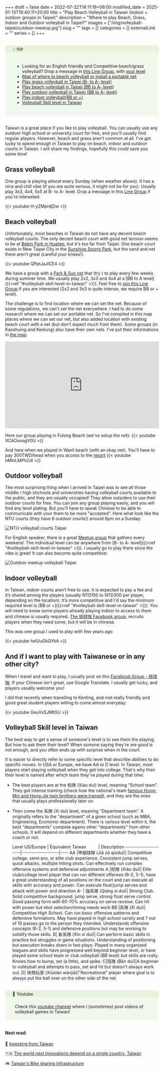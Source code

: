 +++ 
draft = false
date = 2022-07-22T14:11:19+08:00
modified_date = 2025-01-13T16:40:11+20:00
title = "Play Beach Volleyball in Taiwan (indoor + outdoor groups in Taipei)"
description = "Where to play Beach, Grass, Indoor and Outdoor volleyball in Taipei?"
images = ["/img/volleyball-taipei/outdoor-meetup.jpg"]
slug = "" 
tags = []
categories = []
externalLink = ""
series = []
+++

<style>
.notice.question .notice-title {
    background-color: #8bc34a1a;
}

.notice .notice-title {
    margin: 0 -0.75rem;
    padding: 0.2rem 1.5rem;
    border-bottom: 1px solid #fafafa;
}
.notice .notice-content {
    padding: 20px;
}

.notice.question {
    background-color: #9ccc651a;
}

.notice {
    border-radius: 0.2rem;
    position: relative;
    margin: 2rem 0;
    padding: 0 0.75rem;
    overflow: auto;
}

 
.map-responsive{

    overflow:hidden;

    padding-bottom:56.25%;

    position:relative;

    height:0;

}

.map-responsive iframe{

    left:0;

    top:0;

    height:100%;

    width:100%;

    position:absolute;

}

</style>

<div class="notice question">
  <div class="notice-title">
    💡 tldr
  </div>
  <div class="notice-content">
    <ul>
        <li>Looking for an English friendly and Competitive beach/grass volleyball? Drop a message in <a href="https://line.me/ti/g2/Tf7es9b6SQoe5iPIEENyecU9XnCFEzSrNAxAEw">this Line Group</a>, with <a href="#volleyball-skill-level-in-taiwan">your level</a></li>
        <li><a href="https://www.google.com/maps/d/viewer?mid=1rZCw3SdiIVBASaNPQgN9-O2cCEv9TVQ&hl=en&ll=23.580052342615517%2C121.05340829999996&z=9">Map of where to beach volleyball or install a portable net</a></li>
        <li><a href="#grass-volleyball">Play grass volleyball in Taipei (B- to A- level)</a></li>
        <li><a href="#beach-volleyball">Play beach volleyball in Taipei (BB to A- level)</a></li>
        <li><a href="#outdoor-volleyball">Play outdoor volleyball in Taipei (BB to A- level)</a></li>
        <li><a href="#indoor-volleyball">Play indoor volleyball(BB or +)</a></li>
        <li><a href="#volleyball-skill-level-in-taiwan">Volleyball Skill level in Taiwan</a></li>
    </ul>
  </div>
</div>

Taiwan is a great place if you like to play volleyball. You can usually use any outdoor high school or university court for free, and you'll usually find regular players. However, beach and grass aren't common at all.  I've got lucky to spend enough in Taiwan to play on beach, indoor and outdoor courts in Taiwan. I will share my findings,  hopefully this could save you some time!

## Grass volleyball

One group is playing almost every Sunday (when weather allows). It has a nice and chill vibe (if you are quite serious, it might not be for you). Usually play 3x3, 4x4, 5x5 at B- to A- level. Drop a message in this <a href="https://line.me/ti/g2/Tf7es9b6SQoe5iPIEENyecU9XnCFEzSrNAxAEw"> Line Group</a> if you're interested. 

<!-- {{< youtube TlUdZ0iW78I >}} -->

{{< youtube H-yZMprdjDw >}}



## Beach volleyball

Unfortunately, most beaches in Taiwan do not have any decent beach volleyball courts. The only decent beach court with good net tension seems to be at [Bebin Park in Hualien](https://www.google.com/maps?cid=15490952783537478442), but it's too far from Taipei. One beach court exists in New Taipei City in the [Sunshine Sports Park](https://goo.gl/maps/BkCM96u4DDPafrocA), but the sand and net there aren’t great (careful your knees!). 

{{< youtube QPptJaJlCE4 >}}

We have a group with a [Park & Sun net](https://www.parksun.com/Volleyball/Sets/spectrum-classic-volleyball-set.php) that (try ) to play every few weeks during summer time. We usually play 2x2, 3x3 and 4x4 at a [BB to A level]({{<ref "#volleyball-skill-level-in-taiwan" >}}).  Feel free to  <a href="https://line.me/ti/g2/Tf7es9b6SQoe5iPIEENyecU9XnCFEzSrNAxAEw">join this Line Group</a></li> if you are interested (2x2 and 3x3 is quite intense, we require BB or + level). 

<!-- ![Spectrum Classic Beach and Grass volleyball net](/img/volleyball-taipei/spectrum-classic-net-taiwan.jpg) -->

The challenge is to find location where we can set the net. Because of some regulations, we can't set the net everywhere. I had to do some research where we can set our portable net. So I've compiled in this map places where we can set our net, but also added location with existing beach court with a net  (but don't expect much from them). Some groups (in Kaoshuing and Keelung) also have their own nets. I've put their informations in [the map](https://www.google.com/maps/d/viewer?mid=1rZCw3SdiIVBASaNPQgN9-O2cCEv9TVQ&hl=en&ll=23.580052342615545%2C121.05340829999996&z=8): 

<div class="map-responsive">

<iframe src="https://www.google.com/maps/d/embed?mid=1rZCw3SdiIVBASaNPQgN9-O2cCEv9TVQ&hl=en&ehbc=2E312F" width="860" height="850" frameborder="0" style="border:0" allowfullscreen></iframe>

</div>

Here our group playing in Fulong Beach (we've setup the net):
{{< youtube XCAOxoogV0U >}}

And here when we played in Wanli beach (with an okay net). You'll have to pay 300TWD/head when you access to the [resort](https://maps.app.goo.gl/hh55aqFMzDScyWuC6)
{{< youtube hMlnLMPhZdI >}}

<!-- 
I've tried to ask Taipei City if it was possible to play in Daan Park (that would be awesome isn't it?), but received a negative response, even though they can play [basket ball](https://goo.gl/maps/hSfF91PNTJGXdNcNA) there 🤔. If anyone would know how to convince the city to let us play in parks, please let me know 🙏 

![Ask Taipei City to use net in Parks](/img/volleyball-taipei/taipei-city-use-net-in-parks.png) 
-->



## Outdoor volleyball 

The most surprising thing when I arrived in Taipei was to see all those middle / high shchools and universities having volleyball courts available to the public, and they are usually occupied! They allow outsiders to use their outdoor courts for free. You can join any group playing easily, and you will find any level plating. But you'll have to speak Chinese to be able to communicate with your them to be more "accepted". Here what look like the NTU courts (they have 6 outdoor courts!) around 6pm on a Sunday: 

![NTU volleyball courts Taipei](/img/volleyball-taipei/ntu-vball-courts.jpg)


For English speaker, there is a great [Meetup group](https://www.meetup.com/taipei-sports-and-social-club/) that gathers every weekend. The individual level can be anywhere from [B- to A- level]({{<ref "#volleyball-skill-level-in-taiwan" >}}). I usually go to play there since the vibe is great! It can also become quite competitive: 

![Outdoor meetup volleyball Taipei](/img/volleyball-taipei/outdoor-meetup.jpg)


## Indoor volleyball
In Taiwan, indoor courts aren’t free to use. It is expected to pay a fee and it’s shared among the players (usually NTD150 to NTD300 per player, depending on the location). It’s more competitive and I'd say the minimum required level is [BB or +]({{<ref "#volleyball-skill-level-in-taiwan" >}}). You will need to know some players already playing indoor to access to them and chinese is usually required.  [The 排球咖 Facebook group](https://www.facebook.com/groups/186877438033868), recruits players when they need some, but it will be in chinese. 

This was one group I used to play with few years ago: 

{{< youtube helUuGkQYkA >}}

## And if I want to play with Taiwanese or in any other city?

When I travel and want to play, I usually post on this [Facebook Group - 排球咖](https://www.facebook.com/groups/186877438033868). If your Chinese isn't great, use Google Translate. I usually get lucky, and players usually welcome you! 

I did that recently when travelling to Kenting, and met really friendly and good great student players willing to come almost everyday: 

{{< youtube GeuVxSJMtGU >}}


## Volleyball Skill level in Taiwan

The best way to get a sense of someone's level is to see them the playing.
But how to ask them their level? When somone saying they're are good is not enough, and you often ends up with surprise when in the court. 

It is easier to directly refer to some specific level that describe abilities to do specific moves. 
In USA or Europe, we have AA to D level.  In Taiwan, most players start playing volleyball when they get into college. 
That's why their their level is named after which team they've played during that time:

- The best players are at the 校隊 (Xiào duì) level, meaning "School team". They got intense training (check how the national's team [famous Hung-Min and Hong-Jie twin brothers were trained](https://www.travel.taipei/en/news/details/7254)), and they are the ones that usually plays professionally later on.
- Then come the 系隊 (Xì duì) level, meaning "Department team". It originally refers to the "department" of a given school (such as MBA, Engineering, Economic department). There is various level within it, the best "departments" compete agains other "departments" from other schools. It will depend on different departments whether they have a coach or not.

   Level US/Europe | Equivalent&nbsp;Taiwan&nbsp;&nbsp;&nbsp;&nbsp;&nbsp;&nbsp;&nbsp;&nbsp;&nbsp; | Description
---------------------|-------------------|----
AA |甲組球隊 (Jiǎ zǔ qiúduì)| Competitive college, semi-pro, or elite club experience. Consistent jump serves, quick attacks, multiple hitting shots. Can effectively run complex offensive systems and defensive adjustments
A |校隊 (Xiào duì)| Elite club/college level player that can run different offenses (6-2, 5-1), have a great understanding of all positions on the court and can execute all skills with accuracy and power. Can execute float/jump serves and attack with power and direction
A- | 強系隊 (Qiáng xì duì)| Strong Club. Solid competitive background.  jump serve, strong float serve control. Good passing form with 60-70% accuracy on serve receive. Can hit with power but shot selection/timing needs work
BB |系隊 (Xì duì)| Competitive High School. Can run basic offensive patterns and defensive formations. May have played in high school varsity and 7 out of 10 passes go to the person they intended. Understands offensive concepts (6-2, 5-1) and defensive positions but may be working to solidify those skills. 
B| 新系隊 (Xīn xì duì)| Can perform basic skills in practice but struggles in game situations. Understanding of positioning but execution breaks down in fast plays. Played in many organized leagues and skills have progressed well beyond beginner level, or have played some school team or club volleyball (BB level) but skills are rusty. Knows how to bump, set (a little), and spike.
C|班隊 (Bān duì)|A beginner to volleyball and attempts to pass, set and hit but doesn't always work out.
D| 休閒玩家 (Xiūxián wánjiā)|"Recreational" player where goal is to always put the ball over on the other side of the net



<div class="notice question">
  <div class="notice-title">
    🎥 Youtube
  </div>
  <div class="notice-content">
    Check this <a href="https://www.youtube.com/channel/UCqVdw5S5EmHhaZRORP-g2YA"> youtube channel</a>  where I (sometimes) post videos of volleyball games in Taiwan!
  </div>
</div>


#### Next read:

🏦 [Investing from Taiwan](/posts/investing-from-taiwan/)

🇹🇼 [The world next innovations depend on a single country, Taiwan](/posts/world-innovation-taiwan-semiconductors/)

🚲 [Taiwan's Bike sharing Infrastructure](/posts/taiwan-youbike-bike-sharing/)
